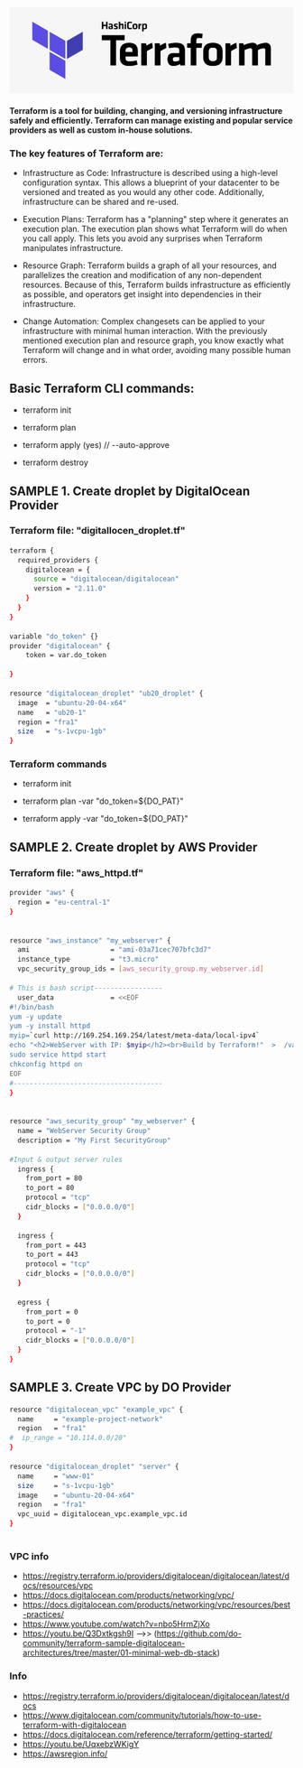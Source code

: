 ![alt](img/terraform-logo.jpg "logo")

#### Terraform is a tool for building, changing, and versioning infrastructure safely and efficiently. Terraform can manage existing and popular service providers as well as custom in-house solutions.

### The key features of Terraform are:

* Infrastructure as Code: Infrastructure is described using a high-level configuration syntax. This allows a blueprint of your datacenter to be versioned and treated as you would any other code. Additionally, infrastructure can be shared and re-used.

* Execution Plans: Terraform has a "planning" step where it generates an execution plan. The execution plan shows what Terraform will do when you call apply. This lets you avoid any surprises when Terraform manipulates infrastructure.

* Resource Graph: Terraform builds a graph of all your resources, and parallelizes the creation and modification of any non-dependent resources. Because of this, Terraform builds infrastructure as efficiently as possible, and operators get insight into dependencies in their infrastructure.

* Change Automation: Complex changesets can be applied to your infrastructure with minimal human interaction. With the previously mentioned execution plan and resource graph, you know exactly what Terraform will change and in what order, avoiding many possible human errors.


## Basic Terraform CLI commands: 

* terraform init

* terraform plan

* terraform apply (yes) // --auto-approve

* terraform destroy



## SAMPLE 1. Create droplet by DigitalOcean Provider

### Terraform file: "digitallocen_droplet.tf"
```bash
terraform {
  required_providers {
    digitalocean = {
      source = "digitalocean/digitalocean"
      version = "2.11.0"
    }
  }
}

variable "do_token" {}
provider "digitalocean" {
    token = var.do_token

}

resource "digitalocean_droplet" "ub20_droplet" {
  image  = "ubuntu-20-04-x64"
  name   = "ub20-1"
  region = "fra1"
  size   = "s-1vcpu-1gb"
}
```

### Terraform commands

* terraform init

* terraform plan -var "do_token=${DO_PAT}"

* terraform apply -var "do_token=${DO_PAT}"





## SAMPLE 2. Create droplet by AWS Provider

### Terraform file: "aws_httpd.tf"
```bash
provider "aws" {
  region = "eu-central-1"
}


resource "aws_instance" "my_webserver" {
  ami                    = "ami-03a71cec707bfc3d7"
  instance_type          = "t3.micro"
  vpc_security_group_ids = [aws_security_group.my_webserver.id]

# This is bash script-----------------  
  user_data              = <<EOF
#!/bin/bash
yum -y update
yum -y install httpd
myip=`curl http://169.254.169.254/latest/meta-data/local-ipv4`
echo "<h2>WebServer with IP: $myip</h2><br>Build by Terraform!"  >  /var/www/html/index.html
sudo service httpd start
chkconfig httpd on
EOF
#-------------------------------------
}


resource "aws_security_group" "my_webserver" {
  name = "WebServer Security Group"
  description = "My First SecurityGroup"

#Input & output server rules
  ingress {
    from_port = 80
    to_port = 80
    protocol = "tcp"
    cidr_blocks = ["0.0.0.0/0"]
  }

  ingress {
    from_port = 443
    to_port = 443
    protocol = "tcp"
    cidr_blocks = ["0.0.0.0/0"]
  }

  egress {
    from_port = 0
    to_port = 0
    protocol = "-1"
    cidr_blocks = ["0.0.0.0/0"]
  }
}

```

## SAMPLE 3. Create VPC by DO Provider
```bash
resource "digitalocean_vpc" "example_vpc" {
  name     = "example-project-network"
  region   = "fra1"
#  ip_range = "10.114.0.0/20"
}

resource "digitalocean_droplet" "server" {
  name     = "www-01"
  size     = "s-1vcpu-1gb"
  image    = "ubuntu-20-04-x64"
  region   = "fra1"
  vpc_uuid = digitalocean_vpc.example_vpc.id
}



```

### VPC info
* https://registry.terraform.io/providers/digitalocean/digitalocean/latest/docs/resources/vpc
* https://docs.digitalocean.com/products/networking/vpc/
* https://docs.digitalocean.com/products/networking/vpc/resources/best-practices/
* https://www.youtube.com/watch?v=nbo5HrmZjXo
* https://youtu.be/Q3Dxtkgsh9I  -->> (https://github.com/do-community/terraform-sample-digitalocean-architectures/tree/master/01-minimal-web-db-stack)



### Info

* https://registry.terraform.io/providers/digitalocean/digitalocean/latest/docs
* https://www.digitalocean.com/community/tutorials/how-to-use-terraform-with-digitalocean
* https://docs.digitalocean.com/reference/terraform/getting-started/
* https://youtu.be/UqxebzWKigY
* https://awsregion.info/




